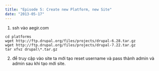 ```yaml
---
title: "Episode 5: Create new Platform, new Site"
date: "2013-05-17"
---
```


1. ssh vào aegir.com
```
cd platforms
wget http://ftp.drupal.org/files/projects/drupal-6.28.tar.gz
wget http://ftp.drupal.org/files/projects/drupal-7.22.tar.gz
tar xfvz drupal\*.tar.gz
```
2. để truy cập vào site ta mới tạo reset username và pass thành admin và admin sau khi tạo mới site.
